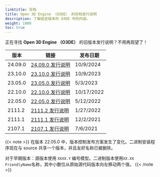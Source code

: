 ```yaml
---
linktitle: 存档
title: Open 3D Engine （O3DE） 的存档发行说明
description: 了解给定版本的 O3DE 中的内容。
weight: 1000
toc: true
---
```


正在寻找 **Open 3D Engine （O3DE）** 的旧版本发行说明？不用再观望了！

| 版本 | 链接 |发布日期    |
|-------------|-------------------------------------------------|--------------------|
| 24.09.0     | [24.09.0 发行说明](./2409-0-release-notes/)| 10/9/2024 |
| 23.10.0     | [23.10.0 发行说明](./2310-0-release-notes/)| 10/9/2023 |
| 23.05.0     | [23.05.0 发行说明](./2305-0-release-notes/)| 5/3/2023 |
| 22.10.0     | [22.10.0 发行说明](./22-10-0/)             | 10/17/2022 |
| 22.05.0     | [22.05.0 发行说明](./22-05-0/)             | 5/12/2022 |
| 2111.2      | [2111.2 发行说明](./2111-2-release-notes)  | 1/27/2022 |
| 2111.1      | [2111.1 发行说明](./21-11-release-notes)     | 12/2/2021          |
| 2107.1      | [2107.1 发行说明](./2107-1-release-notes)   | 7/6/2021           |

{{< note >}}
在版本 22.05.0 中，版本控制发布方案发生了变化。二进制安装程序现在与 source 共享一个版本，并且友好名称已被删除。

对于早期版本：源版本使用 `XXXX.Y` 编号模型。二进制版本使用`XX.XX FriendlyName`名称，其中小数位从原始源代码版本向左移动两个值。
{{< /note >}}
